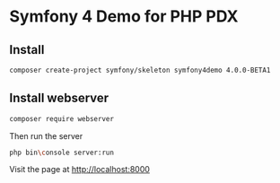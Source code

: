 # Symfony 4 Demo for PHP PDX

## Install

```bash 
composer create-project symfony/skeleton symfony4demo 4.0.0-BETA1
```

## Install webserver

```bash
composer require webserver
```

Then run the server

```bash
php bin\console server:run
```

Visit the page at [http://localhost:8000](http://localhost:8000)